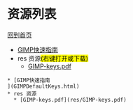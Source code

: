 
# 资源列表

[回到首页](https://charleechan.github.io/MyWiki)

* [GIMP快速指南
](GIMPDefaultKeys.html)
* res 资源<mark>(右键打开或下载)</mark>
  * [GIMP-keys.pdf](res/GIMP-keys.pdf)


```mind:height=300,title=内容概要,color
* [GIMP快速指南
](GIMPDefaultKeys.html)
* res 资源
  * [GIMP-keys.pdf](res/GIMP-keys.pdf)
```
